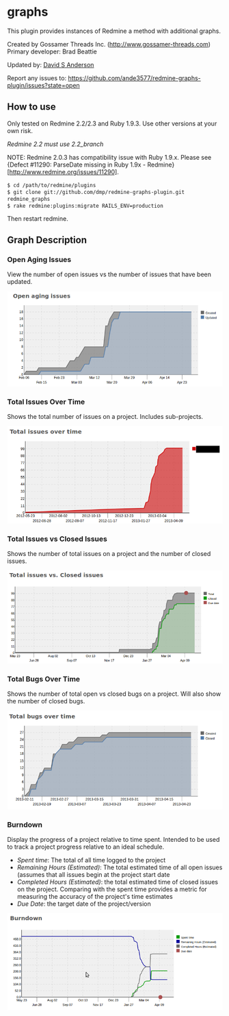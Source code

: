 # graphs

This plugin provides instances of Redmine a method with additional graphs.

Created by Gossamer Threads Inc. (http://www.gossamer-threads.com)
Primary developer: Brad Beattie

Updated by: [David S Anderson](https://github.com/ande3577)

Report any issues to: https://github.com/ande3577/redmine-graphs-plugin/issues?state=open

## How to use

Only tested on Redmine 2.2/2.3 and Ruby 1.9.3.  Use other versions at your own risk.

*Redmine 2.2 must use 2.2_branch*

NOTE: Redmine 2.0.3 has compatibility issue with Ruby 1.9.x. Please see {Defect #11290: ParseDate missing in Ruby 1.9x - Redmine}[http://www.redmine.org/issues/11290].

    $ cd /path/to/redmine/plugins
    $ git clone git://github.com/dmp/redmine-graphs-plugin.git redmine_graphs
    $ rake redmine:plugins:migrate RAILS_ENV=production 

Then restart redmine.

## Graph Description

### Open Aging Issues

View the number of open issues vs the number of issues that have been updated.

![open_aging_issues](/img/open_aging_issues.png "Open Aging Issues")

### Total Issues Over Time

Shows the total number of issues on a project.  Includes sub-projects.

![total_issues_over_time](/img/total_issues_over_time.png "Total Issues Over Time")

### Total Issues vs Closed Issues

Shows the number of total issues on a project and the number of closed issues.

![total_issues_vs_closed_issues](/img/total_issues_vs_closed_issues.png "Total Issues vs. Closed Issues")

### Total Bugs Over Time

Shows the number of total open vs closed bugs on a project.  Will also show the number of closed bugs.

![total_bugs_over_time](/img/total_bugs_over_time.png "Total Bugs Over Time")

### Burndown

Display the progress of a project relative to time spent.  Intended to be used to track a project progress 
relative to an ideal schedule.

* _Spent time_: The total of all time logged to the project
* _Remaining Hours (Estimated)_: The total estimated time of all open issues (assumes that all issues begin at the project start
date
* _Completed Hours (Estimated)_: the total estimated time of closed issues on the project.  Comparing with the spent time 
provides a metric for measuring the accuracy of the project's time estimates
* _Due Date_: the target date of the project/version

![burndown](/img/burndown.png "Burndown")
